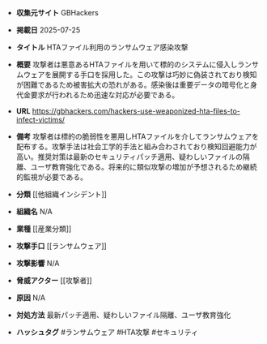 - **収集元サイト**
GBHackers

- **掲載日**
2025-07-25

- **タイトル**
HTAファイル利用のランサムウェア感染攻撃

- **概要**
攻撃者は悪意あるHTAファイルを用いて標的のシステムに侵入しランサムウェアを展開する手口を採用した。この攻撃は巧妙に偽装されており検知が困難であるため被害拡大の恐れがある。感染後は重要データの暗号化と身代金要求が行われるため迅速な対応が必要である。

- **URL**
https://gbhackers.com/hackers-use-weaponized-hta-files-to-infect-victims/

- **備考**
攻撃者は標的の脆弱性を悪用しHTAファイルを介してランサムウェアを配布する。攻撃手法は社会工学的手法と組み合わされており検知回避能力が高い。推奨対策は最新のセキュリティパッチ適用、疑わしいファイルの隔離、ユーザ教育強化である。将来的に類似攻撃の増加が予想されるため継続的監視が必要である。

- **分類**
[[他組織インシデント]]

- **組織名**
N/A

- **業種**
[[産業分類]]

- **攻撃手口**
[[ランサムウェア]]

- **攻撃影響**
N/A

- **脅威アクター**
[[攻撃者]]

- **原因**
N/A

- **対処方法**
最新パッチ適用、疑わしいファイル隔離、ユーザ教育強化

- **ハッシュタグ**
#ランサムウェア #HTA攻撃 #セキュリティ
